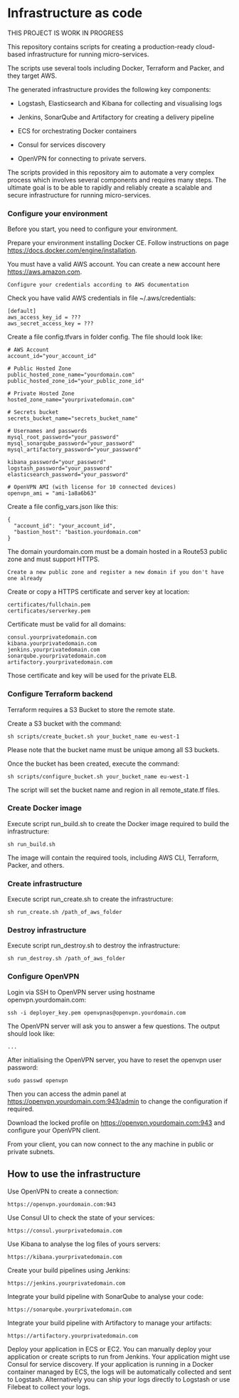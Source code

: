 # Infrastructure as code

THIS PROJECT IS WORK IN PROGRESS

This repository contains scripts for creating a production-ready cloud-based infrastructure for running micro-services.

The scripts use several tools including Docker, Terraform and Packer, and they target AWS.

The generated infrastructure provides the following key components:

- Logstash, Elasticsearch and Kibana for collecting and visualising logs

- Jenkins, SonarQube and Artifactory for creating a delivery pipeline

- ECS for orchestrating Docker containers

- Consul for services discovery

- OpenVPN for connecting to private servers.

The scripts provided in this repository aim to automate a very complex process which involves several components and requires many steps.
The ultimate goal is to be able to rapidly and reliably create a scalable and secure infrastructure for running micro-services.

### Configure your environment

Before you start, you need to configure your environment.

Prepare your environment installing Docker CE. Follow instructions on page https://docs.docker.com/engine/installation.

You must have a valid AWS account. You can create a new account here https://aws.amazon.com.

    Configure your credentials according to AWS documentation

Check you have valid AWS credentials in file ~/.aws/credentials:

    [default]
    aws_access_key_id = ???
    aws_secret_access_key = ???

Create a file config.tfvars in folder config. The file should look like:

    # AWS Account
    account_id="your_account_id"

    # Public Hosted Zone
    public_hosted_zone_name="yourdomain.com"
    public_hosted_zone_id="your_public_zone_id"

    # Private Hosted Zone
    hosted_zone_name="yourprivatedomain.com"

    # Secrets bucket
    secrets_bucket_name="secrets_bucket_name"

    # Usernames and passwords
    mysql_root_password="your_password"
    mysql_sonarqube_password="your_password"
    mysql_artifactory_password="your_password"

    kibana_password="your_password"
    logstash_password="your_password"
    elasticsearch_password="your_password"

    # OpenVPN AMI (with license for 10 connected devices)
    openvpn_ami = "ami-1a8a6b63"

Create a file config_vars.json like this:

    {
      "account_id": "your_account_id",
      "bastion_host": "bastion.yourdomain.com"
    }

The domain yourdomain.com must be a domain hosted in a Route53 public zone and must support HTTPS.

    Create a new public zone and register a new domain if you don't have one already

Create or copy a HTTPS certificate and server key at location:

    certificates/fullchain.pem
    certificates/serverkey.pem

Certificate must be valid for all domains:

    consul.yourprivatedomain.com
    kibana.yourprivatedomain.com
    jenkins.yourprivatedomain.com
    sonarqube.yourprivatedomain.com
    artifactory.yourprivatedomain.com

Those certificate and key will be used for the private ELB.

### Configure Terraform backend

Terraform requires a S3 Bucket to store the remote state.

Create a S3 bucket with the command:

    sh scripts/create_bucket.sh your_bucket_name eu-west-1

Please note that the bucket name must be unique among all S3 buckets.

Once the bucket has been created, execute the command:

    sh scripts/configure_bucket.sh your_bucket_name eu-west-1

The script will set the bucket name and region in all remote_state.tf files.

### Create Docker image

Execute script run_build.sh to create the Docker image required to build the infrastructure:

    sh run_build.sh

The image will contain the required tools, including AWS CLI, Terraform, Packer, and others.

### Create infrastructure

Execute script run_create.sh to create the infrastructure:

    sh run_create.sh /path_of_aws_folder

### Destroy infrastructure

Execute script run_destroy.sh to destroy the infrastructure:

    sh run_destroy.sh /path_of_aws_folder

### Configure OpenVPN

Login via SSH to OpenVPN server using hostname openvpn.yourdomain.com:

    ssh -i deployer_key.pem openvpnas@openvpn.yourdomain.com

The OpenVPN server will ask you to answer a few questions. The output should look like:

    ...

After initialising the OpenVPN server, you have to reset the openvpn user password:

    sudo passwd openvpn

Then you can access the admin panel at https://openvpn.yourdomain.com:943/admin to change the configuration if required.

Download the locked profile on https://openvpn.yourdomain.com:943 and configure your OpenVPN client.

From your client, you can now connect to the any machine in public or private subnets.

## How to use the infrastructure

Use OpenVPN to create a connection:

    https://openvpn.yourdomain.com:943

Use Consul UI to check the state of your services:

    https://consul.yourprivatedomain.com

Use Kibana to analyse the log files of yours servers:

    https://kibana.yourprivatedomain.com

Create your build pipelines using Jenkins:

    https://jenkins.yourprivatedomain.com

Integrate your build pipeline with SonarQube to analyse your code:

    https://sonarqube.yourprivatedomain.com

Integrate your build pipeline with Artifactory to manage your artifacts:

    https://artifactory.yourprivatedomain.com

Deploy your application in ECS or EC2. You can manually deploy your application or create scripts to run from Jenkins.
Your application might use Consul for service discovery. If your application is running in a Docker container managed
by ECS, the logs will be automatically collected and sent to Logstash. Alternatively you can ship your logs directly
to Logstash or use Filebeat to collect your logs.
